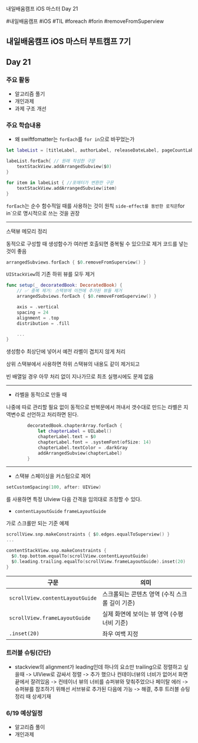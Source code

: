 
내일배움캠프 iOS 마스터 Day 21

#내일배움캠프 #iOS #TIL #foreach #forin #removeFromSuperview

## 내일배움캠프 iOS 마스터 부트캠프 7기

## Day 21

### 주요 활동
- 알고리즘 풀기
- 개인과제
- 과제 구조 개선

### 주요 학습내용

- 왜 swiftfomatter는 `forEach`를 `for in`으로 바꾸었는가

```swift
let labeList = [titleLabel, authorLabel, releaseDateLabel, pageCountLabel]

labeList.forEach{ // 원래 작성한 구문
    textStackView.addArrangedSubview($0)
}

for item in labeList { //포매터가 변환한 구문
    textStackView.addArrangedSubview(item)
}

```

`forEach`는 순수 함수적일 때를 사용하는 것이 원칙
` side-effect를 동반한 로직은 `for in`으로 명시적으로 쓰는 것을 권장

---

스택뷰 메모리 정리

동적으로 구성할 때 생성함수가 여러번 호출되면 중복될 수 있으므로 제거 코드를 넣는것이 좋음

```swift
arrangedSubviews.forEach { $0.removeFromSuperview() }
```

`UIStackView`의 기존 하위 뷰를 모두 제거


```swift
func setup(_ decoratedBook: DecoratedBook) {
    // ✅ 중복 제거: 스택뷰에 이전에 추가된 뷰들 제거
    arrangedSubviews.forEach { $0.removeFromSuperview() }

    axis = .vertical
    spacing = 24
    alignment = .top
    distribution = .fill

    ...
}
```

생성함수 최상단에 넣어서 예전 라벨이 겹치지 않게 처리

상위 스택뷰에서 사용하면 하위 스택뷰의 내용도 같이 제거되고

빈 배열일 경우 아무 처리 없이 지나가므로 최초 실행시에도 문제 없음

---

- 라벨을 동적으로 만들 때

나중에 따로 관리할 필요 없이 동적으로 반복문에서 꺼내서 갯수대로 만드는 라벨은 지역변수로 선언하고 처리하면 된다.

```swift
        decoratedBook.chapterArray.forEach {
            let chapterLabel = UILabel()
            chapterLabel.text = $0
            chapterLabel.font = .systemFont(ofSize: 14)
            chapterLabel.textColor = .darkGray
            addArrangedSubview(chapterLabel)
        }
```

---

- 스택뷰 스페이싱을 커스텀으로 제어

```swift
setCustomSpacing(100, after: UIView)
```
를 사용하면 특정 UIview 다음 간격을 임의대로 조정할 수 있다.

- `contentLayoutGuide` `frameLayoutGuide`

가로 스크롤만 되는 기준 예제

```swift
scrollView.snp.makeConstraints { $0.edges.equalToSuperview() }
...

contentStackView.snp.makeConstraints {
  $0.top.bottom.equalTo(scrollView.contentLayoutGuide)
  $0.leading.trailing.equalTo(scrollView.frameLayoutGuide).inset(20)
}
```

| 구문                              | 의미                          |
| ------------------------------- | --------------------------- |
| `scrollView.contentLayoutGuide` | 스크롤되는 콘텐츠 영역 (수직 스크롤 길이 기준) |
| `scrollView.frameLayoutGuide`   | 실제 화면에 보이는 뷰 영역 (수평 너비 기준)  |
| `.inset(20)`                    | 좌우 여백 지정                    |



### 트러블 슈팅(간단)

- stackview의 alignment가 leading인데 하나의 요소만 trailing으로 정렬하고 싶을때
-> UIView로 감싸서 정렬
-> 추가 했으나 컨테이너뷰의 너비가 없어서 화면 끝에서 잘려있음
-> 컨테이너 뷰의 너비를 슈퍼뷰와 맞춰주었으나 페이탈 에러
-> 슈퍼뷰를 참조하기 위해선 서브뷰로 추가된 다음에 가능
-> 해결, 추후 트러블 슈팅 정리 때 상세기재


### 6/19 예상일정

- 알고리즘 풀이
- 개인과제



